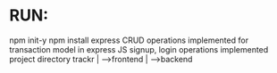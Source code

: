 # RUN:
 npm init-y
 npm install express
 CRUD operations implemented for transaction model in express JS
 signup, login operations implemented
 project directory
 trackr
  | 
   -->frontend
  |
   -->backend
